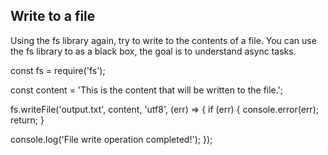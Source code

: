 ## Write to a file

Using the fs library again, try to write to the contents of a file.
You can use the fs library to as a black box, the goal is to understand async tasks.

const fs = require('fs');

const content = 'This is the content that will be written to the file.';

fs.writeFile('output.txt', content, 'utf8', (err) => {
if (err) {
console.error(err);
return;
}

console.log('File write operation completed!');
});
